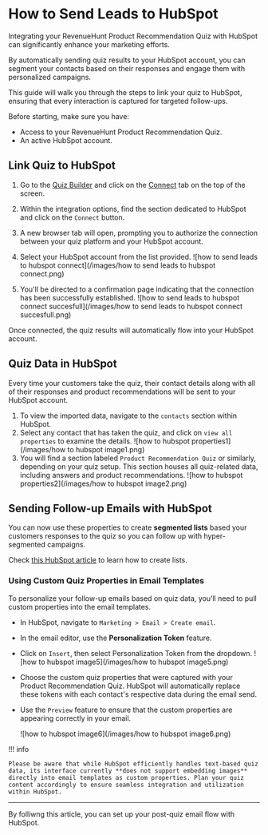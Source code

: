 # How to Send Leads to HubSpot

Integrating your RevenueHunt Product Recommendation Quiz with HubSpot can significantly enhance your marketing efforts. 

By automatically sending quiz results to your HubSpot account, you can segment your contacts based on their responses and engage them with personalized campaigns. 

This guide will walk you through the steps to link your quiz to HubSpot, ensuring that every interaction is captured for targeted follow-ups.

Before starting, make sure you have:

- Access to your RevenueHunt Product Recommendation Quiz.
- An active HubSpot account.

## Link Quiz to HubSpot

1. Go to the [Quiz Builder](https://docs.revenuehunt.com/reference/quiz-builder/) and click on the [Connect](https://docs.revenuehunt.com/reference/quiz-builder/#connect) tab on the top of the screen.
2. Within the integration options, find the section dedicated to HubSpot and click on the `Connect` button.
3. A new browser tab will open, prompting you to authorize the connection between your quiz platform and your HubSpot account.
4. Select your HubSpot account from the list provided.
    ![how to send leads to hubspot connect](/images/how to send leads to hubspot connect.png)
    
5. You'll be directed to a confirmation page indicating that the connection has been successfully established.
    ![how to send leads to hubspot connect succesfull](/images/how to send leads to hubspot connect succesfull.png)

Once connected, the quiz results will automatically flow into your HubSpot account. 

## Quiz Data in HubSpot

Every time your customers take the quiz, their contact details along with all of their responses and product recommendations will be sent to your HubSpot account.

1. To view the imported data, navigate to the `contacts` section within HubSpot.
2. Select any contact that has taken the quiz, and click on `view all properties` to examine the details.
    ![how to hubspot properties1](/images/how to hubspot image1.png)
3. You will find a section labeled `Product Recommendation Quiz` or similarly, depending on your quiz setup. This section houses all quiz-related data, including answers and product recommendations.
    ![how to hubspot properties2](/images/how to hubspot image2.png)

## Sending Follow-up Emails with HubSpot

You can now use these properties to create **segmented lists** based your customers responses to the quiz so you can follow up with hyper-segmented campaigns.

Check [this HubSpot article](https://knowledge.hubspot.com/lists/create-active-or-static-lists) to learn how to create lists.

### Using Custom Quiz Properties in Email Templates

To personalize your follow-up emails based on quiz data, you’ll need to pull custom properties into the email templates.

- In HubSpot, navigate to `Marketing > Email > Create email`.
- In the email editor, use the **Personalization Token** feature.
- Click on `Insert`, then select Personalization Token from the dropdown.
    ![how to hubspot image5](/images/how to hubspot image5.png)
- Choose the custom quiz properties that were captured with your Product Recommendation Quiz. HubSpot will automatically replace these tokens with each contact's respective data during the email send.
- Use the `Preview` feature to ensure that the custom properties are appearing correctly in your email.

    ![how to hubspot image6](/images/how to hubspot image6.png)


!!! info

    Please be aware that while HubSpot efficiently handles text-based quiz data, its interface currently **does not support embedding images** directly into email templates as custom properties. Plan your quiz content accordingly to ensure seamless integration and utilization within HubSpot.

---
By folliwng this article, you can set up your post-quiz email flow with HubSpot.
